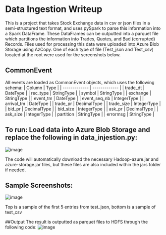 # Data Ingestion Writeup
This is a project that takes Stock Exchange data in csv or json files in a semi-structured text format, and uses pySpark to parse this information into a Spark DataFrame. These DataFrames can be outputted into a parquet file which partitions the information into Trades, Quotes, and Bad (corrupted) Records.  Files used for processing this data were uploaded into Azure Blob Storage using AzCopy. One of each type of file (Test_json and Test_csv) located at the root were used for the screenshots below.
## CommonEvent
All events are loaded as CommonEvent objects, which uses the following schema:
| Column  	| Type 		|
| ------------- 	| ------------- 	|
| trade_dt  	| DateType  	|
| rec_type 	| StringType 	|
| symbol 	| StringType 	|
| exchange 	| StringType 	|
| event_tm 	| DateType 	|
| event_seq_nb | IntegerType 	|
| arrival_tm 	| DateType	|
| trade_pr 	| DecimalType 	|
| trade_size 	| IntegerType 	|
| bid_pr 	| DecimalType 	|
| bid_size 	| IntegerType 	|
| ask_pr 	| DecimalType 	|
| ask_size 	| IntegerType 	|
| partition 	| StringType 	|
| errormsg 	| StringType 	|

## To run: Load data into Azure Blob Storage and replace the following in data_injestion.py:
 ![image](https://github.com/user-attachments/assets/8e247bf1-ef39-43a0-97d9-abe54d666b0c)


The code will automatically download the necessary Hadoop-azure.jar and azure-storage.jar files, but these files are also included within the jars folder if needed.

## Sample Screenshots:
 ![image](https://github.com/user-attachments/assets/e3ffc85c-8064-42bd-bb88-439e87851ec1)

Top is a sample of the first 5 entries from test_json, bottom is a sample of test_csv

##Output
The result is outputted as parquet files to HDFS through the following code:
![image](https://github.com/user-attachments/assets/64fc7aae-60e7-44cf-838c-59aa2a04d900)

